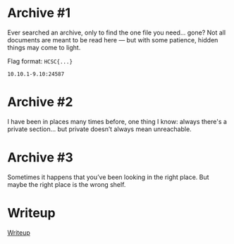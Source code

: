 #  Archive #1

Ever searched an archive, only to find the one file you need... gone? Not all documents are meant to be read here — but with some patience, hidden things may come to light.

Flag format: `HCSC{...}`

`10.10.1-9.10:24587`

# Archive #2

I have been in places many times before, one thing I know: always there's a private section... but private doesn’t always mean unreachable.

# Archive #3

Sometimes it happens that you’ve been looking in the right place. But maybe the right place is the wrong shelf.

# Writeup

[Writeup](WRITEUP.md)
